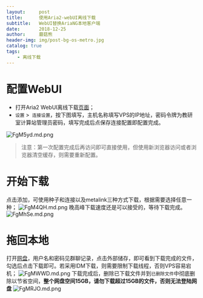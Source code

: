 ```yaml
---
layout:     post
title:      使用Aria2-webUI离线下载
subtitle:   WebUI替换AriaNG本地客户端
date:       2018-12-25
author:     蘑菇熊
header-img: img/post-bg-os-metro.jpg
catalog: true
tags:
    - 离线下载
---
```


# 配置WebUI

- 打开Aria2 WebUI离线下载[页面](http://xxwu1990.tk/webui/)；
- `设置` >` 连接设置`，按下图填写，主机名称填写VPS的IP地址，密码令牌为教研室计算站管理员密码，填写完成后点保存连接配置即配置完成。

![FgM5yd.md.png](https://s1.ax1x.com/2018/12/25/FgM5yd.png)


> 注意：第一次配置完成后再访问即可直接使用，但使用新浏览器访问或者浏览器清空缓存，则需要重新配置。

# 开始下载

点击添加，可使用种子和连接以及metalink三种方式下载，根据需要选择任意一种；
![FgM4QH.md.png](https://s1.ax1x.com/2018/12/25/FgM4QH.png)
晚高峰下载速度还是可以接受的，等待下载完成。
![FgMhSe.md.png](https://s1.ax1x.com/2018/12/25/FgMhSe.md.png)

# 拖回本地

打开[网盘](http://pan.wuxiaoxiong.top)，用户名和密码见群聊记录，点击外部储存，即可看到下载完成的文件，勾选后点击下载即可。若采用IDM下载，则需要限制下载线程，否则VPS容易宕机；
![FgMWWD.md.png](https://s1.ax1x.com/2018/12/25/FgMWWD.md.png)
下载完成后，删除已下载文件并到`已删除文件`中彻底删除以节省空间，**整个网盘空间15GB，请勿下载超过15GB的文件，否则无法登陆网盘**
![FgMRJO.md.png](https://s1.ax1x.com/2018/12/25/FgMRJO.md.png)